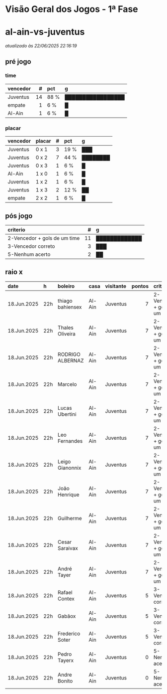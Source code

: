 # Visão Geral dos Jogos - 1ª Fase

# al-ain-vs-juventus

_atualizado às 22/06/2025 22:16:19_

## pré jogo

### time

| vencedor   |   # | pct   | g                 |
|:-----------|----:|:------|:------------------|
| Juventus   |  14 | 88 %  | █████████████████ |
| empate     |   1 | 6 %   | █                 |
| Al-Ain     |   1 | 6 %   | █                 |

### placar

| vencedor   | placar   |   # | pct   | g        |
|:-----------|:---------|----:|:------|:---------|
| Juventus   | 0 x 1    |   3 | 19 %  | ███      |
| Juventus   | 0 x 2    |   7 | 44 %  | ████████ |
| Juventus   | 0 x 3    |   1 | 6 %   | █        |
| Al-Ain     | 1 x 0    |   1 | 6 %   | █        |
| Juventus   | 1 x 2    |   1 | 6 %   | █        |
| Juventus   | 1 x 3    |   2 | 12 %  | ██       |
| empate     | 2 x 2    |   1 | 6 %   | █        |

## pós jogo

| criterio                     |   # | g             |
|:-----------------------------|----:|:--------------|
| 2-Vencedor + gols de um time |  11 | █████████████ |
| 3-Vencedor correto           |   3 | ███           |
| 5-Nenhum acerto              |   2 | ██            |

## raio x

| date        | h   | boleiro          | casa   | visitante   |   pontos | criteiro                     | bol_placar   | bol_time   | real_placar   | real_time   |
|:------------|:----|:-----------------|:-------|:------------|---------:|:-----------------------------|:-------------|:-----------|:--------------|:------------|
| 18.Jun.2025 | 22h | thiago bahiensex | Al-Ain | Juventus    |        7 | 2-Vencedor + gols de um time | 0 x 1        | Juventus   | 0 x 5         | Juventus    |
| 18.Jun.2025 | 22h | Thales Oliveira  | Al-Ain | Juventus    |        7 | 2-Vencedor + gols de um time | 0 x 2        | Juventus   | 0 x 5         | Juventus    |
| 18.Jun.2025 | 22h | RODRIGO ALBERNAZ | Al-Ain | Juventus    |        7 | 2-Vencedor + gols de um time | 0 x 1        | Juventus   | 0 x 5         | Juventus    |
| 18.Jun.2025 | 22h | Marcelo          | Al-Ain | Juventus    |        7 | 2-Vencedor + gols de um time | 0 x 1        | Juventus   | 0 x 5         | Juventus    |
| 18.Jun.2025 | 22h | Lucas Ubertini   | Al-Ain | Juventus    |        7 | 2-Vencedor + gols de um time | 0 x 2        | Juventus   | 0 x 5         | Juventus    |
| 18.Jun.2025 | 22h | Leo Fernandes    | Al-Ain | Juventus    |        7 | 2-Vencedor + gols de um time | 0 x 2        | Juventus   | 0 x 5         | Juventus    |
| 18.Jun.2025 | 22h | Leigo Gianonnix  | Al-Ain | Juventus    |        7 | 2-Vencedor + gols de um time | 0 x 2        | Juventus   | 0 x 5         | Juventus    |
| 18.Jun.2025 | 22h | João Henrique    | Al-Ain | Juventus    |        7 | 2-Vencedor + gols de um time | 0 x 2        | Juventus   | 0 x 5         | Juventus    |
| 18.Jun.2025 | 22h | Guilherme        | Al-Ain | Juventus    |        7 | 2-Vencedor + gols de um time | 0 x 2        | Juventus   | 0 x 5         | Juventus    |
| 18.Jun.2025 | 22h | Cesar Saraivax   | Al-Ain | Juventus    |        7 | 2-Vencedor + gols de um time | 0 x 2        | Juventus   | 0 x 5         | Juventus    |
| 18.Jun.2025 | 22h | André Tayer      | Al-Ain | Juventus    |        7 | 2-Vencedor + gols de um time | 0 x 3        | Juventus   | 0 x 5         | Juventus    |
| 18.Jun.2025 | 22h | Rafael Contex    | Al-Ain | Juventus    |        5 | 3-Vencedor correto           | 1 x 2        | Juventus   | 0 x 5         | Juventus    |
| 18.Jun.2025 | 22h | Gabãox           | Al-Ain | Juventus    |        5 | 3-Vencedor correto           | 1 x 3        | Juventus   | 0 x 5         | Juventus    |
| 18.Jun.2025 | 22h | Frederico Soter  | Al-Ain | Juventus    |        5 | 3-Vencedor correto           | 1 x 3        | Juventus   | 0 x 5         | Juventus    |
| 18.Jun.2025 | 22h | Pedro Tayerx     | Al-Ain | Juventus    |        0 | 5-Nenhum acerto              | 2 x 2        | empate     | 0 x 5         | Juventus    |
| 18.Jun.2025 | 22h | Andre Bonito     | Al-Ain | Juventus    |        0 | 5-Nenhum acerto              | 1 x 0        | Al-Ain     | 0 x 5         | Juventus    |